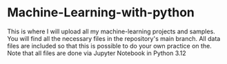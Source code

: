 # Machine-Learning-with-python
This is where I will upload all my machine-learning projects and samples.
You will find all the necessary files in the repository's main branch.
All data files are included so that this is possible to do your own practice on the.
Note that all files are done via Jupyter Notebook in Python 3.12
